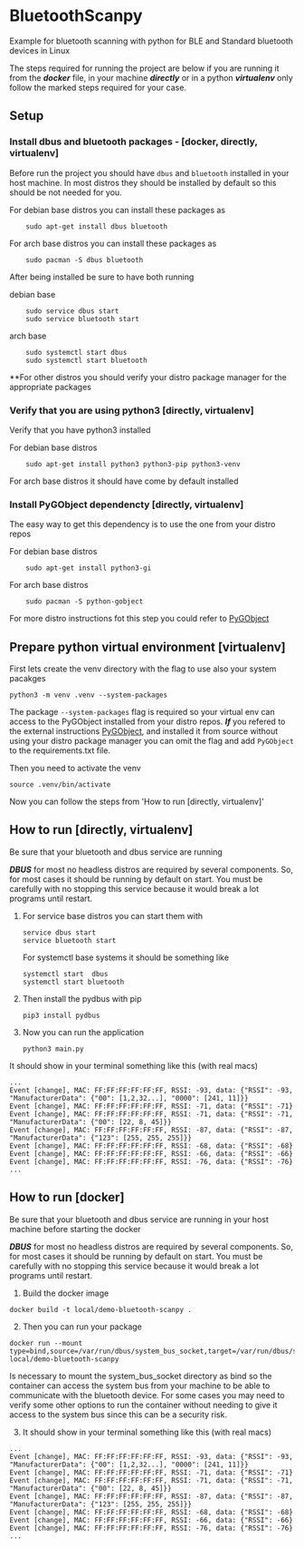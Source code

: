 # BluetoothScanpy
Example for bluetooth scanning with python for BLE and Standard bluetooth devices in Linux

The steps required for running the project are below if you are running it from the ***docker*** file, in your machine 
***directly*** or in a python ***virtualenv*** only follow the marked steps required for your case.

## Setup
### Install dbus and bluetooth packages - [docker, directly, virtualenv]
Before run the project you should have `dbus` and `bluetooth` installed in your host machine. In most distros they should
be installed by default so this should be not needed for you.

For debian base distros you can install these packages as
```
    sudo apt-get install dbus bluetooth
```

For arch base distros you can install these packages as
```
    sudo pacman -S dbus bluetooth
```

After being installed be sure to have both running

debian base
```
    sudo service dbus start
    sudo service bluetooth start
```

arch base
```
    sudo systemctl start dbus
    sudo systemctl start bluetooth
```

**For other distros you should verify your distro package manager  for the appropriate packages

### Verify that you are using python3 [directly, virtualenv]

Verify that you have python3 installed

For debian base distros
```
    sudo apt-get install python3 python3-pip python3-venv
```

For arch base distros it should have come by default installed

### Install PyGObject dependencty [directly, virtualenv]
The easy way to get this dependency is to use the one from your distro repos

For debian base distros
```
    sudo apt-get install python3-gi
```

For arch base distros
```
    sudo pacman -S python-gobject
```

For more distro instructions fot this step you could refer to [PyGObject](https//pygobject.readthedocs.io/en/latest/getting_started.html)

## Prepare python virtual environment [virtualenv]
First lets create the venv directory with the flag to use also your system pacakges
```
python3 -m venv .venv --system-packages
```
The package `--system-packages` flag is required so your virtual env can access to the PyGObject installed from your
distro repos. ***If*** you refered to the external instructions [PyGObject](https//pygobject.readthedocs.io/en/latest/getting_started.html), and installed it from source without using your distro package manager
you can omit the flag and add `PyGObject` to the requirements.txt file.

Then you need to activate the venv
```
source .venv/bin/activate
```

Now you can follow the steps from 'How to run [directly, virtualenv]'


## How to run [directly, virtualenv]

Be sure that your bluetooth and dbus service are running 

***DBUS*** for most no headless distros are required by several components. So, for most cases it should be running by
default on start. You must be carefully with no stopping this service because it would break a lot programs until restart.


1. For service base distros you can start them with
    ```
    service dbus start
    service bluetooth start
    ```

    For systemctl base systems it should be something like
    ```
    systemctl start  dbus
    systemctl start bluetooth
    ```
    
2. Then install the pydbus with pip
    ```
   pip3 install pydbus
   ```

3. Now you can run the application
    ```
   python3 main.py
   ```
It should show in your terminal something like this (with real macs)
```
...
Event [change], MAC: FF:FF:FF:FF:FF:FF, RSSI: -93, data: {"RSSI": -93, "ManufacturerData": {"00": [1,2,32...], "0000": [241, 11]}}
Event [change], MAC: FF:FF:FF:FF:FF:FF, RSSI: -71, data: {"RSSI": -71}
Event [change], MAC: FF:FF:FF:FF:FF:FF, RSSI: -71, data: {"RSSI": -71, "ManufacturerData": {"00": [22, 8, 45]}}
Event [change], MAC: FF:FF:FF:FF:FF:FF, RSSI: -87, data: {"RSSI": -87, "ManufacturerData": {"123": [255, 255, 255]}}
Event [change], MAC: FF:FF:FF:FF:FF:FF, RSSI: -68, data: {"RSSI": -68}
Event [change], MAC: FF:FF:FF:FF:FF:FF, RSSI: -66, data: {"RSSI": -66}
Event [change], MAC: FF:FF:FF:FF:FF:FF, RSSI: -76, data: {"RSSI": -76}
...
```

## How to run [docker]
Be sure that your bluetooth and dbus service are running in your host machine before starting the docker

***DBUS*** for most no headless distros are required by several components. So, for most cases it should be running by
default on start. You must be carefully with no stopping this service because it would break a lot programs until restart.

1. Build the docker image
```
docker build -t local/demo-bluetooth-scanpy .
```
2. Then you can run your package
```
docker run --mount type=bind,source=/var/run/dbus/system_bus_socket,target=/var/run/dbus/system_bus_socket local/demo-bluetooth-scanpy
```

Is necessary to mount the system_bus_socket directory as bind so the container can access the system bus from your machine
to be able to communicate with the bluetooth device. For some cases you may need to verify some other options to run the
container without needing to give it access to the system bus since this can be a security risk.

3. It should show in your terminal something like this (with real macs)
```
...
Event [change], MAC: FF:FF:FF:FF:FF:FF, RSSI: -93, data: {"RSSI": -93, "ManufacturerData": {"00": [1,2,32...], "0000": [241, 11]}}
Event [change], MAC: FF:FF:FF:FF:FF:FF, RSSI: -71, data: {"RSSI": -71}
Event [change], MAC: FF:FF:FF:FF:FF:FF, RSSI: -71, data: {"RSSI": -71, "ManufacturerData": {"00": [22, 8, 45]}}
Event [change], MAC: FF:FF:FF:FF:FF:FF, RSSI: -87, data: {"RSSI": -87, "ManufacturerData": {"123": [255, 255, 255]}}
Event [change], MAC: FF:FF:FF:FF:FF:FF, RSSI: -68, data: {"RSSI": -68}
Event [change], MAC: FF:FF:FF:FF:FF:FF, RSSI: -66, data: {"RSSI": -66}
Event [change], MAC: FF:FF:FF:FF:FF:FF, RSSI: -76, data: {"RSSI": -76}
...
```
